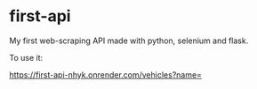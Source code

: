 # first-api
My first web-scraping API made with python, selenium and flask.

To use it:

https://first-api-nhyk.onrender.com/vehicles?name=<NAME OF THE SUBSTANCE>
